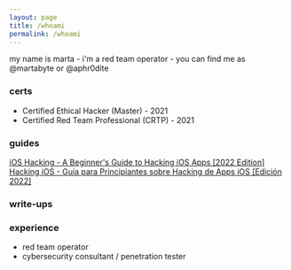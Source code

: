 ```yaml
---
layout: page
title: /whoami
permalink: /whoami
---
```


my name is marta - i'm a red team operator - you can find me as @martabyte or @aphr0dite

### certs ###
* Certified Ethical Hacker (Master) - 2021
* Certified Red Team Professional (CRTP) - 2021

### guides ###
[iOS Hacking - A Beginner's Guide to Hacking iOS Apps [2022 Edition]](https://martabyte.github.io/ios/hacking/2022/03/13/ios-hacking-en.html)<br/>
[Hacking iOS - Guía para Principiantes sobre Hacking de Apps iOS [Edición 2022]](https://martabyte.github.io/ios/hacking/2022/03/14/ios-hacking-es.html)

### write-ups ###


### experience ###
* red team operator
* cybersecurity consultant / penetration tester

<br/><br/>

